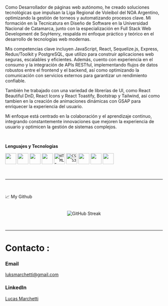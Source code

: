 


Como Desarrollador de páginas web autónomo, he creado soluciones tecnológicas que impulsan la Liga Regional de Voleibol del NOA Argentino, optimizando la gestión de torneos y automatizando procesos clave. Mi formación en la Tecnicatura en Diseño de Software en la Universidad Nacional de Catamarca, junto con la especialización en Full Stack Web Development de SoyHenry, respalda mi enfoque práctico y teórico en el desarrollo de tecnologías web modernas.

Mis competencias clave incluyen JavaScript, React, Sequelize.js, Express, Redux/Toolkit y PostgreSQL, que utilizo para construir aplicaciones web seguras, escalables y eficientes. Además, cuento con experiencia en el consumo y la integración de APIs RESTful, implementando flujos de datos robustos entre el frontend y el backend, así como optimizando la comunicación con servicios externos para garantizar un rendimiento confiable.

También he trabajado con una variedad de librerías de UI, como React Beautiful DnD, React Icons y React Toastify, Bootstrap y Tailwind, así como tambien en la creación de animaciones dinámicas con GSAP para enriquecer la experiencia del usuario.

Mi enfoque está centrado en la colaboración y el aprendizaje continuo, integrando constantemente innovaciones que mejoren la experiencia de usuario y optimicen la gestión de sistemas complejos.

<br>

**Lenguajes y Tecnologías**

<code><img height="35rem" src="https://img.shields.io/badge/javascript-%23323330.svg?style=for-the-badge&logo=javascript&logoColor=%23F7DF1E"></code>
<code><img height="35rem" src="https://img.shields.io/badge/node.js-6DA55F?style=for-the-badge&logo=node.js&logoColor=white"></code>
<code><img height="35rem" src="https://img.shields.io/badge/react-%2320232a.svg?style=for-the-badge&logo=react&logoColor=%2361DAFB"></code>
<code><img height="35rem" src="https://img.shields.io/badge/git-%23F05033.svg?style=for-the-badge&logo=git&logoColor=white"></code>
<code><img alt="HTML5" height="35rem" src="https://img.shields.io/badge/html5-%23E34F26.svg?style=for-the-badge&logo=html5&logoColor=white" /></code>
<code><img alt="CSS3" height="35rem" src="https://img.shields.io/badge/css3-%231572B6.svg?style=for-the-badge&logo=css3&logoColor=white" /></code>
<code><img height="35rem" src="https://img.shields.io/badge/redux-%23593d88.svg?style=for-the-badge&logo=redux&logoColor=white" /></code>
<code><img height="35rem" src="https://img.shields.io/badge/postgres-%23316192.svg?style=for-the-badge&logo=postgresql&logoColor=white"></code>
<code><img height="35rem" src="https://img.shields.io/badge/bootstrap-%238511FA.svg?style=for-the-badge&logo=bootstrap&logoColor=white" /></code>

<br />

***

<br>

  📈 My Github <br />
  <br>
  <p align="center">
    <img src="https://github-readme-streak-stats.herokuapp.com/?user=ujjwalsharma01&background=000000&stroke=130F40&ring=2234AE&fire=D3D3D3&currStreakNum=D3D3D3&sideNums=D3D3D3&currStreakLabel=D3D3D3&sideLabels=D3D3D3&dates=D3D3D3" alt="GitHub Streak"/>
  </p>

<br>

***

# Contacto :
### Email 
luksmarchetti@gmail.com

### LinkedIn

[Lucas Marchetti](https://www.linkedin.com/in/marchetti-lucas/)


